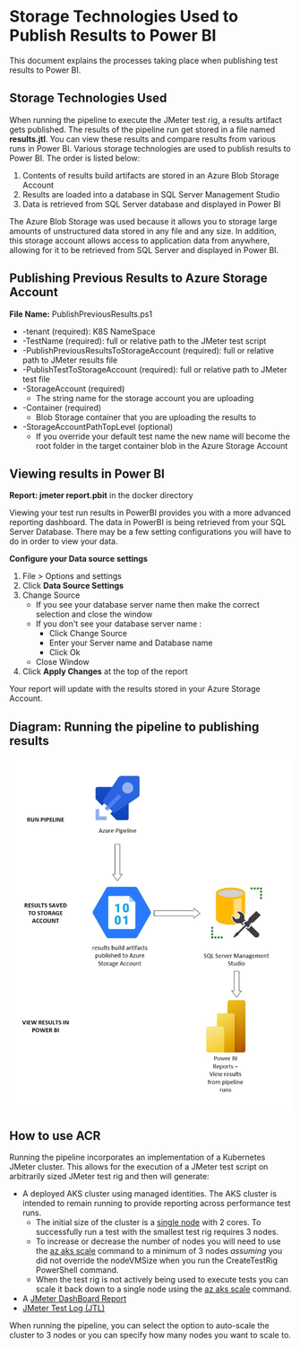 # Storage Technologies Used to Publish Results to Power BI
This document explains the processes taking place when publishing test results to Power BI.

## Storage Technologies Used
When running the pipeline to execute the JMeter test rig, a results artifact gets published. The results of the pipeline run get stored in a file named **results.jtl**. You can view these results and compare results from various runs in Power BI. 
Various storage technologies are used to publish results to Power BI. The order is listed below:  
1.	Contents of results build artifacts are stored in an Azure Blob Storage Account
2.	Results are loaded into a database in SQL Server Management Studio
3.	Data is retrieved from SQL Server database and displayed in Power BI
 
The Azure Blob Storage was used because it allows you to storage large amounts of unstructured data stored in any file and any size. In addition, this storage account allows access to application data from anywhere, allowing for it to be retrieved from SQL Server and displayed in Power BI. 

## Publishing Previous Results to Azure Storage Account
**File Name:** PublishPreviousResults.ps1
- -tenant (required): K8S NameSpace
- -TestName (required): full or relative path to the JMeter test script
- -PublishPreviousResultsToStorageAccount (required): full or relative path to JMeter results file
- -PublishTestToStorageAccount (required): full or relative path to JMeter test file
- -StorageAccount (required)
  - The string name for the storage account you are uploading 
- -Container (required)
  - Blob Storage container that you are uploading the results to
- -StorageAccountPathTopLevel (optional)
  - If you override your default test name the new name will become the root folder in the target container blob in the Azure Storage Account

## Viewing results in Power BI
**Report: jmeter report.pbit** in the docker directory

Viewing your test run results in PowerBI provides you with a more advanced reporting dashboard. The data in PowerBI is being retrieved from your SQL Server Database. There may be a few setting configurations you will have to do in order to view your data.

**Configure your Data source settings**

1. File > Options and settings
2. Click **Data Source Settings**
3. Change Source
    +  If you see your database server name then make the correct selection and close the window
    + If you don't see your database server name :
        + Click Change Source
        + Enter your Server name and Database name
        + Click Ok
    + Close Window
4. Click **Apply Changes** at the top of the report

Your report will update with the results stored in your Azure Storage Account. 


## Diagram: Running the pipeline to publishing results

![](storage_technologies.jpg)

## How to use ACR
Running the pipeline incorporates an implementation of a Kubernetes JMeter cluster. This allows for the execution of a JMeter test script on arbitrarily sized JMeter test rig and then will generate:
- A deployed AKS cluster using managed identities.  The AKS cluster is intended to remain running to provide reporting across performance test runs.
  - The initial size of the cluster is a [single node](https://docs.microsoft.com/en-us/azure/aks/concepts-clusters-workloads#nodes-and-node-pools) with 2 cores.  To successfully run a test with the smallest test rig requires 3 nodes.
  - To increase or decrease the number of nodes you will need to use the [az aks scale](https://docs.microsoft.com/en-us/cli/azure/aks?view=azure-cli-latest#az_aks_scale) command to a minimum of 3 nodes *assuming* you did not override the nodeVMSize when you run the CreateTestRig PowerShell command.
  - When the test rig is not actively being used to execute tests you can scale it back down to a single node using the [az aks scale](https://docs.microsoft.com/en-us/cli/azure/aks?view=azure-cli-latest#az_aks_scale) command.
- A [JMeter DashBoard Report](http://jmeter.apache.org/usermanual/generating-dashboard.html#generation)
- [JMeter Test Log \(JTL\)](https://jmeter.apache.org/usermanual/get-started.html#non_gui)

When running the pipeline, you can select the option to auto-scale the cluster to 3 nodes or you can specify how many nodes you want to scale to. 
